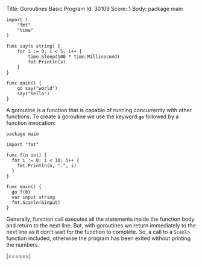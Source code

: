Title: Goroutines Basic Program
Id: 30109
Score: 1
Body:
    package main
    
    import (
        "fmt"
        "time"
    )
    
    func say(s string) {
        for i := 0; i < 5; i++ {
            time.Sleep(100 * time.Millisecond)
            fmt.Println(s)
        }
    }
    
    func main() {
        go say("world")
        say("hello")
    }


A goroutine is a function that is capable of running concurrently with other functions. To create a goroutine we use the keyword **`go`** followed by a function invocation:

    package main
    
    import "fmt"
    
    func f(n int) {
      for i := 0; i < 10; i++ {
        fmt.Println(n, ":", i)
      }
    }
    
    func main() {
      go f(0)
      var input string
      fmt.Scanln(&input)
    }
Generally, function call executes all the statements inside the function body and return to the next line. But, with goroutines we return immediately to the next line as it don't wait for the function to complete. So, a call to a `Scanln` function included, otherwise the program has been exited without printing the numbers.

|======|
